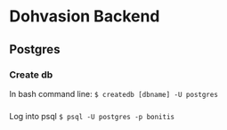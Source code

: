 # Dohvasion Backend

## Postgres

### Create db
In bash command line:
`$ createdb [dbname] -U postgres`

### 
Log into psql
`$ psql -U postgres -p bonitis`
